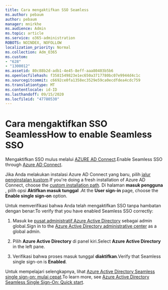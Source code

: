 ```yaml
---
title: Cara mengaktifkan SSO Seamless
ms.author: pebaum
author: pebaum
manager: mnirkhe
ms.audience: Admin
ms.topic: article
ms.service: o365-administration
ROBOTS: NOINDEX, NOFOLLOW
localization_priority: Normal
ms.collection: Adm_O365
ms.custom:
- "628"
- "1300012"
ms.assetid: 80c88b2d-adb1-4e45-8eff-aaa80403b5b6
ms.openlocfilehash: f3581549823e1ec650a3717780bc07e9944d4c1c
ms.sourcegitcommit: c6692ce0fa1358ec3529e59ca0ecdfdea4cdc759
ms.translationtype: MT
ms.contentlocale: id-ID
ms.lasthandoff: 09/15/2020
ms.locfileid: "47780530"
---
```

# <a name="how-to-enable-seamless-sso"></a><span data-ttu-id="a7ea2-102">Cara mengaktifkan SSO Seamless</span><span class="sxs-lookup"><span data-stu-id="a7ea2-102">How to enable Seamless SSO</span></span>

<span data-ttu-id="a7ea2-103">Mengaktifkan SSO mulus melalui [AZURE AD Connect](https://docs.microsoft.com/azure/active-directory/connect/active-directory-aadconnect).</span><span class="sxs-lookup"><span data-stu-id="a7ea2-103">Enable Seamless SSO through [Azure AD Connect](https://docs.microsoft.com/azure/active-directory/connect/active-directory-aadconnect).</span></span>
  
<span data-ttu-id="a7ea2-104">Jika Anda melakukan instalasi Azure AD Connect yang baru, pilih [jalur penginstalan kustom](https://docs.microsoft.com/azure/active-directory/connect/active-directory-aadconnect-get-started-custom).</span><span class="sxs-lookup"><span data-stu-id="a7ea2-104">If you're doing a fresh installation of Azure AD Connect, choose the [custom installation path](https://docs.microsoft.com/azure/active-directory/connect/active-directory-aadconnect-get-started-custom).</span></span> <span data-ttu-id="a7ea2-105">Di halaman **masuk pengguna** , pilih opsi **Aktifkan masuk tunggal** .</span><span class="sxs-lookup"><span data-stu-id="a7ea2-105">At the **User sign-in** page, choose the **Enable single sign-on** option.</span></span>
  
<span data-ttu-id="a7ea2-106">Untuk memverifikasi bahwa Anda telah mengaktifkan SSO tanpa hambatan dengan benar:</span><span class="sxs-lookup"><span data-stu-id="a7ea2-106">To verify that you have enabled Seamless SSO correctly:</span></span>
  
1. <span data-ttu-id="a7ea2-107">Masuk ke [pusat administratif Azure Active Directory](https://aad.portal.azure.com) sebagai admin global.</span><span class="sxs-lookup"><span data-stu-id="a7ea2-107">Sign in to the [Azure Active Directory administrative center](https://aad.portal.azure.com) as a global admin.</span></span>

2. <span data-ttu-id="a7ea2-108">Pilih **Azure Active Directory** di panel kiri.</span><span class="sxs-lookup"><span data-stu-id="a7ea2-108">Select **Azure Active Directory** in the left pane.</span></span>

3. <span data-ttu-id="a7ea2-109">Verifikasi bahwa proses masuk tunggal **diaktifkan**.</span><span class="sxs-lookup"><span data-stu-id="a7ea2-109">Verify that Seamless single sign-on is **Enabled**.</span></span>

<span data-ttu-id="a7ea2-110">Untuk mempelajari selengkapnya, lihat [Azure Active Directory Seamless single sign-on: mulai cepat](https://docs.microsoft.com/azure/active-directory/connect/active-directory-aadconnect-sso-quick-start).</span><span class="sxs-lookup"><span data-stu-id="a7ea2-110">To learn more, see [Azure Active Directory Seamless Single Sign-On: Quick start](https://docs.microsoft.com/azure/active-directory/connect/active-directory-aadconnect-sso-quick-start).</span></span>
  